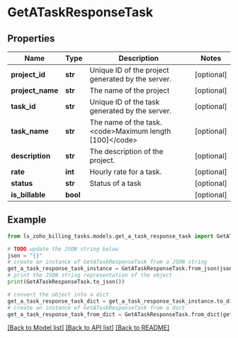 # GetATaskResponseTask


## Properties

Name | Type | Description | Notes
------------ | ------------- | ------------- | -------------
**project_id** | **str** | Unique ID of the project generated by the server. | [optional] 
**project_name** | **str** | The name of the project | [optional] 
**task_id** | **str** | Unique ID of the task generated by the server. | [optional] 
**task_name** | **str** | The name of the task. &lt;code&gt;Maximum length [100]&lt;/code&gt; | [optional] 
**description** | **str** | The description of the project. | [optional] 
**rate** | **int** | Hourly rate for a task. | [optional] 
**status** | **str** | Status of a task | [optional] 
**is_billable** | **bool** |  | [optional] 

## Example

```python
from ls_zoho_billing_tasks.models.get_a_task_response_task import GetATaskResponseTask

# TODO update the JSON string below
json = "{}"
# create an instance of GetATaskResponseTask from a JSON string
get_a_task_response_task_instance = GetATaskResponseTask.from_json(json)
# print the JSON string representation of the object
print(GetATaskResponseTask.to_json())

# convert the object into a dict
get_a_task_response_task_dict = get_a_task_response_task_instance.to_dict()
# create an instance of GetATaskResponseTask from a dict
get_a_task_response_task_from_dict = GetATaskResponseTask.from_dict(get_a_task_response_task_dict)
```
[[Back to Model list]](../README.md#documentation-for-models) [[Back to API list]](../README.md#documentation-for-api-endpoints) [[Back to README]](../README.md)



